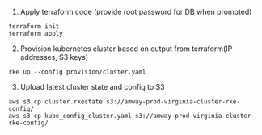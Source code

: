 1. Apply terraform code (provide root password for DB when prompted)

 ```
terraform init
terraform apply
```

2. Provision kubernetes cluster based on output from terraform(IP addresses, S3 keys)

```
rke up --config provision/cluster.yaml
```

3. Upload latest cluster state and config to S3

```
aws s3 cp cluster.rkestate s3://amway-prod-virginia-cluster-rke-config/
aws s3 cp kube_config_cluster.yaml s3://amway-prod-virginia-cluster-rke-config/
```
